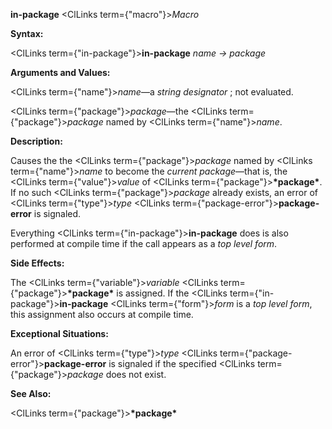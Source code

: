 **in-package** <ClLinks  term={"macro"}><i>Macro</i></ClLinks> 



**Syntax:** 



<ClLinks  term={"in-package"}><b>in-package</b></ClLinks> *name → package* 



**Arguments and Values:** 



<ClLinks  term={"name"}><i>name</i></ClLinks>—a *string designator* ; not evaluated. 



<ClLinks  term={"package"}><i>package</i></ClLinks>—the <ClLinks  term={"package"}><i>package</i></ClLinks> named by <ClLinks  term={"name"}><i>name</i></ClLinks>. 



**Description:** 



Causes the the <ClLinks  term={"package"}><i>package</i></ClLinks> named by <ClLinks  term={"name"}><i>name</i></ClLinks> to become the *current package*—that is, the <ClLinks  term={"value"}><i>value</i></ClLinks> of <ClLinks  term={"package"}><b>\*package\*</b></ClLinks>. If no such <ClLinks  term={"package"}><i>package</i></ClLinks> already exists, an error of <ClLinks  term={"type"}><i>type</i></ClLinks> <ClLinks  term={"package-error"}><b>package-error</b></ClLinks> is signaled. 



Everything <ClLinks  term={"in-package"}><b>in-package</b></ClLinks> does is also performed at compile time if the call appears as a *top level form*. 



**Side Effects:** 



The <ClLinks  term={"variable"}><i>variable</i></ClLinks> <ClLinks  term={"package"}><b>\*package\*</b></ClLinks> is assigned. If the <ClLinks  term={"in-package"}><b>in-package</b></ClLinks> <ClLinks  term={"form"}><i>form</i></ClLinks> is a *top level form*, this assignment also occurs at compile time. 



**Exceptional Situations:** 



An error of <ClLinks  term={"type"}><i>type</i></ClLinks> <ClLinks  term={"package-error"}><b>package-error</b></ClLinks> is signaled if the specified <ClLinks  term={"package"}><i>package</i></ClLinks> does not exist. 



**See Also:** 



<ClLinks  term={"package"}><b>\*package\*</b></ClLinks> 







 



 



